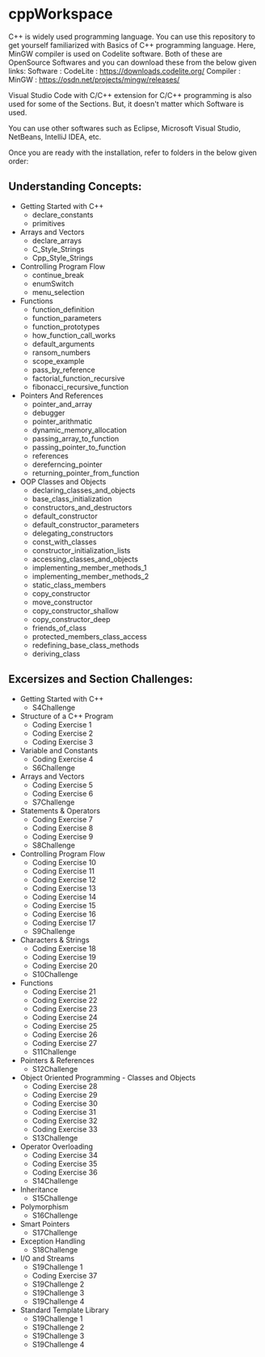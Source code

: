 # cppWorkspace


C++ is widely used programming language.
You can use this repository to get yourself familiarized with Basics of C++ programming language.
Here, MinGW compiler is used on Codelite software.
Both of these are OpenSource Softwares and you can download these from the below given links:
Software : CodeLite : <https://downloads.codelite.org/>
Compiler : MinGW : <https://osdn.net/projects/mingw/releases/>

Visual Studio Code with C/C++ extension for C/C++ programming is also used for some of the Sections. But, it doesn't matter which Software is used.

You can use other softwares such as Eclipse, Microsoft Visual Studio, NetBeans, IntelliJ IDEA, etc.

Once you are ready with the installation, refer to folders in the below given order:

## Understanding Concepts:

- Getting Started with C++
  - declare_constants
  - primitives
- Arrays and Vectors
  - declare_arrays
  - C_Style_Strings
  - Cpp_Style_Strings
- Controlling Program Flow
  - continue_break
  - enumSwitch
  - menu_selection
- Functions
  - function_definition
  - function_parameters
  - function_prototypes
  - how_function_call_works
  - default_arguments
  - ransom_numbers
  - scope_example
  - pass_by_reference
  - factorial_function_recursive
  - fibonacci_recursive_function
- Pointers And References
  - pointer_and_array
  - debugger
  - pointer_arithmatic
  - dynamic_memory_allocation
  - passing_array_to_function
  - passing_pointer_to_function
  - references
  - dereferncing_pointer
  - returning_pointer_from_function
- OOP Classes and Objects
  - declaring_classes_and_objects
  - base_class_initialization
  - constructors_and_destructors
  - default_constructor
  - default_constructor_parameters
  - delegating_constructors
  - const_with_classes
  - constructor_initialization_lists
  - accessing_classes_and_objects
  - implementing_member_methods_1
  - implementing_member_methods_2
  - static_class_members
  - copy_constructor
  - move_constructor
  - copy_constructor_shallow
  - copy_constructor_deep
  - friends_of_class
  - protected_members_class_access
  - redefining_base_class_methods
  - deriving_class

## Excersizes and Section Challenges:

- Getting Started with C++
  - S4Challenge
- Structure of a C++ Program
  - Coding Exercise 1
  - Coding Exercise 2
  - Coding Exercise 3
- Variable and Constants
  - Coding Exercise 4
  - S6Challenge
- Arrays and Vectors
  - Coding Exercise 5
  - Coding Exercise 6
  - S7Challenge
- Statements & Operators
  - Coding Exercise 7
  - Coding Exercise 8
  - Coding Exercise 9
  - S8Challenge
- Controlling Program Flow
  - Coding Exercise 10
  - Coding Exercise 11
  - Coding Exercise 12
  - Coding Exercise 13
  - Coding Exercise 14
  - Coding Exercise 15
  - Coding Exercise 16
  - Coding Exercise 17
  - S9Challenge
- Characters & Strings
  - Coding Exercise 18
  - Coding Exercise 19
  - Coding Exercise 20
  - S10Challenge
- Functions
  - Coding Exercise 21
  - Coding Exercise 22
  - Coding Exercise 23
  - Coding Exercise 24
  - Coding Exercise 25
  - Coding Exercise 26
  - Coding Exercise 27
  - S11Challenge
- Pointers & References
  - S12Challenge
- Object Oriented Programming - Classes and Objects
  - Coding Exercise 28
  - Coding Exercise 29
  - Coding Exercise 30
  - Coding Exercise 31
  - Coding Exercise 32
  - Coding Exercise 33
  - S13Challenge
- Operator Overloading
  - Coding Exercise 34
  - Coding Exercise 35
  - Coding Exercise 36
  - S14Challenge
- Inheritance
  - S15Challenge
- Polymorphism
  - S16Challenge
- Smart Pointers
  - S17Challenge
- Exception Handling
  - S18Challenge
- I/O and Streams
  - S19Challenge 1
  - Coding Exercise 37
  - S19Challenge 2
  - S19Challenge 3
  - S19Challenge 4
- Standard Template Library
  - S19Challenge 1
  - S19Challenge 2
  - S19Challenge 3
  - S19Challenge 4

